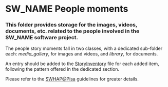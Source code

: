 # SW_NAME People moments

### This folder provides storage for the images, videos, documents, etc. related to the people involved in the SW_NAME software project. 

The people story moments fall in two classes, with a dedicated sub-folder each: *media_gallery*, for images and videos, and *library*, for documents.

An entry should be added to the [StoryInventory](https://github.com/Unipisa/SW_NAME-Workbench/blob/structure_review/additional-materials/swh_stories_workplace/StoryInventory.md) file for each added item, following the pattern offered in the dedicated section.

Please refer to the [SWHAP@Pisa](https://github.com/SoftwareHeritage/swhapguide/blob/master/SWHAP%40Pisa.pdf#CreateaSWH-story) guidelines for greater details.